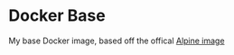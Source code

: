 Docker Base
=============

My base Docker image, based off the offical [Alpine image](https://hub.docker.com/_/alpine/)